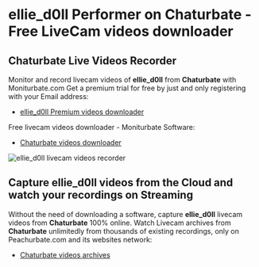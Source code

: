 # ellie_d0ll Performer on Chaturbate - Free LiveCam videos downloader

## Chaturbate Live Videos Recorder

Monitor and record livecam videos of **ellie_d0ll** from **Chaturbate** with Moniturbate.com
Get a premium trial for free by just and only registering with your Email address:
* [ellie_d0ll Premium videos downloader](https://moniturbate.com/request-demo-licence-key.html)

Free livecam videos downloader - Moniturbate Software:
* [Chaturbate videos downloader](https://moniturbate.com/moniturbate-download-software.html)

![ellie_d0ll livecam videos recorder](https://peachurnet.com/templates/moniturbate-software.png)


## Capture ellie_d0ll videos from the Cloud and watch your recordings on Streaming

Without the need of downloading a software, capture **ellie_d0ll** livecam videos from **Chaturbate** 100% online.
Watch Livecam archives from **Chaturbate** unlimitedly from thousands of existing recordings, only on Peachurbate.com and its websites network:
* [Chaturbate videos archives](https://peachurnet.com/)